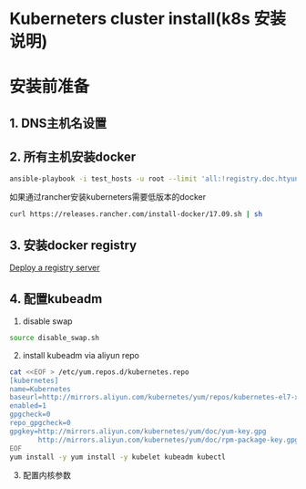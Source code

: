 Kuberneters cluster install(k8s 安装说明)
====
# 安装前准备
## 1. DNS主机名设置
## 2. 所有主机安装docker
```bash
ansible-playbook -i test_hosts -u root --limit 'all:!registry.doc.htyunlu.com' site.yml
```
如果通过rancher安装kuberneters需要低版本的docker
```bash
curl https://releases.rancher.com/install-docker/17.09.sh | sh
```
## 3. 安装docker registry
[Deploy a registry server](https://docs.docker.com/registry/deploying/)
## 4. 配置kubeadm
1. disable swap
```bash
source disable_swap.sh
```
2. install kubeadm via aliyun repo
```bash
cat <<EOF > /etc/yum.repos.d/kubernetes.repo
[kubernetes]
name=Kubernetes
baseurl=http://mirrors.aliyun.com/kubernetes/yum/repos/kubernetes-el7-x86_64
enabled=1
gpgcheck=0
repo_gpgcheck=0
gpgkey=http://mirrors.aliyun.com/kubernetes/yum/doc/yum-key.gpg
       http://mirrors.aliyun.com/kubernetes/yum/doc/rpm-package-key.gpg
EOF
yum install -y yum install -y kubelet kubeadm kubectl
```
3. 配置内核参数
